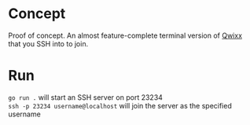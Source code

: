 # Concept  
Proof of concept. An almost feature-complete terminal version of [Qwixx](https://gamewright.com/product/Qwixx) that you SSH into to join.  

# Run  
`go run .` will start an SSH server on port 23234  
`ssh -p 23234 username@localhost` will join the server as the specified username  
